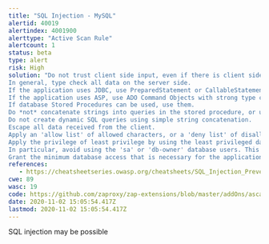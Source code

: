 ```yaml
---
title: "SQL Injection - MySQL"
alertid: 40019
alertindex: 4001900
alerttype: "Active Scan Rule"
alertcount: 1
status: beta
type: alert
risk: High
solution: "Do not trust client side input, even if there is client side validation in place. 
In general, type check all data on the server side.
If the application uses JDBC, use PreparedStatement or CallableStatement, with parameters passed by '?'
If the application uses ASP, use ADO Command Objects with strong type checking and parameterized queries.
If database Stored Procedures can be used, use them.
Do *not* concatenate strings into queries in the stored procedure, or use 'exec', 'exec immediate', or equivalent functionality!
Do not create dynamic SQL queries using simple string concatenation.
Escape all data received from the client.
Apply an 'allow list' of allowed characters, or a 'deny list' of disallowed characters in user input.
Apply the privilege of least privilege by using the least privileged database user possible.
In particular, avoid using the 'sa' or 'db-owner' database users. This does not eliminate SQL injection, but minimizes its impact.
Grant the minimum database access that is necessary for the application."
references:
   - https://cheatsheetseries.owasp.org/cheatsheets/SQL_Injection_Prevention_Cheat_Sheet.html
cwe: 89
wasc: 19
code: https://github.com/zaproxy/zap-extensions/blob/master/addOns/ascanrulesBeta/src/main/java/org/zaproxy/zap/extension/ascanrulesBeta/SqlInjectionMyqlScanRule.java
date: 2020-11-02 15:05:54.417Z
lastmod: 2020-11-02 15:05:54.417Z
---
```

SQL injection may be possible
